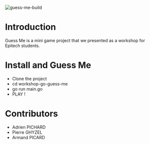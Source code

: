 ![guess-me-build](https://github.com/a-pichard/workshop-go-guess-me/workflows/C/C++%20CI/badge.svg)

# Introduction
Guess Me is a mini game project that we presented as a workshop for Epitech students.

# Install and Guess Me

* Clone the project
* cd workshop-go-guess-me
* go run main.go
* PLAY !

# Contributors
* Adrien PICHARD
* Pierre GHYZEL
* Armand PICARD
